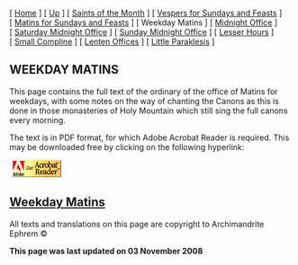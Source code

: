 \[ [Home](index.md) \] \[ [Up](horologion.md) \] \[ [Saints of the Month](saintsof.md) \] \[ [Vespers for Sundays and Feasts](vespers.md) \] \[ [Matins for Sundays and Feasts](mat-sun.md) \] \[ Weekday Matins \] \[ [Midnight Office](midnight_office.md) \] \[ [Saturday Midnight Office](saturday_midnight_office.md) \] \[ [Sunday Midnight Office](sunday_midnight_office.md) \] \[ [Lesser Hours](lesser_hours.md) \] \[ [Small Compline](small_compline.md) \] \[ [Lenten Offices](lenten_offices.md) \] \[ [Little Paraklesis](lit-parak.md) \]

WEEKDAY MATINS
--------------

This page contains the full text of the ordinary of the office of Matins for weekdays, with some notes on the way of chanting the Canons as this is done in those monasteries of Holy Mountain which still sing the full canons every morning.

The text is in PDF format, for which Adobe Acrobat Reader is required. This may be downloaded free by clicking on the following hyperlink:

<span style="mso-bidi-font-size: 10.0pt; font-family: Book Antiqua; Translating
Liturgy&lt;/a&gt;&lt;/span&gt;&lt;/font&gt;&lt;/p&gt;
&lt;p&gt;&lt;font size="> </span>

 [<img src="getacro.gif" width="88" height="31" />](http://www.adobe.com)

[Weekday Matins](Matheb.pdf)
----------------------------

All texts and translations on this page are copyright to
Archimandrite Ephrem ©

**This page was last updated on 03 November 2008**
